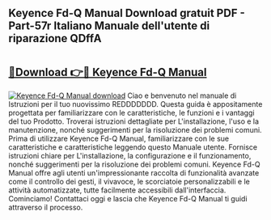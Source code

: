 ## Keyence Fd-Q Manual Download gratuit PDF - Part-57r Italiano Manuale dell'utente di riparazione QDffA

# <h2><a href="http://dfee77f.blite.top/?on=Keyence+Fd-Q+Manual">🔗Download 👉🔴 Keyence Fd-Q Manual</a></h2>

[![Keyence Fd-Q Manual download](https://i.imgur.com/lujVjoI.png)](http://dfee77f.blite.top/?on=Keyence+Fd-Q+Manual)
Ciao e benvenuto nel manuale di Istruzioni per il tuo nuovissimo REDDDDDDD. Questa guida è appositamente progettata per familiarizzare con le caratteristiche, le funzioni e i vantaggi del tuo Prodotto. Troverai istruzioni dettagliate per L'installazione, l'uso e la manutenzione, nonché suggerimenti per la risoluzione dei problemi comuni. Prima di utilizzare Keyence Fd-Q Manual, familiarizzare con le sue caratteristiche e caratteristiche leggendo questo Manuale utente. Fornisce istruzioni chiare per L'installazione, la configurazione e il funzionamento, nonché suggerimenti per la risoluzione dei problemi comuni. Keyence Fd-Q Manual offre agli utenti un'impressionante raccolta di funzionalità avanzate come il controllo dei gesti, il vivavoce, le scorciatoie personalizzabili e le attività automatizzate, tutte facilmente accessibili dall'interfaccia. Cominciamo! Contattaci oggi e lascia che Keyence Fd-Q Manual ti guidi attraverso il processo.

